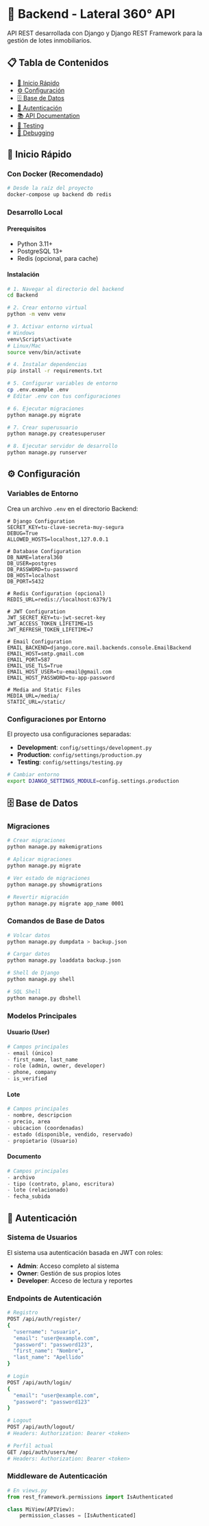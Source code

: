 # 🔧 Backend - Lateral 360° API

API REST desarrollada con Django y Django REST Framework para la gestión de lotes inmobiliarios.

## 📋 Tabla de Contenidos

- [🚀 Inicio Rápido](#-inicio-rápido)
- [⚙️ Configuración](#️-configuración)
- [🗄️ Base de Datos](#️-base-de-datos)
- [🔐 Autenticación](#-autenticación)
- [📚 API Documentation](#-api-documentation)
- [🧪 Testing](#-testing)
- [🐛 Debugging](#-debugging)

## 🚀 Inicio Rápido

### Con Docker (Recomendado)

```bash
# Desde la raíz del proyecto
docker-compose up backend db redis
```

### Desarrollo Local

#### Prerequisitos
- Python 3.11+
- PostgreSQL 13+
- Redis (opcional, para cache)

#### Instalación

```bash
# 1. Navegar al directorio del backend
cd Backend

# 2. Crear entorno virtual
python -m venv venv

# 3. Activar entorno virtual
# Windows
venv\Scripts\activate
# Linux/Mac
source venv/bin/activate

# 4. Instalar dependencias
pip install -r requirements.txt

# 5. Configurar variables de entorno
cp .env.example .env
# Editar .env con tus configuraciones

# 6. Ejecutar migraciones
python manage.py migrate

# 7. Crear superusuario
python manage.py createsuperuser

# 8. Ejecutar servidor de desarrollo
python manage.py runserver
```

## ⚙️ Configuración

### Variables de Entorno

Crea un archivo `.env` en el directorio Backend:

```env
# Django Configuration
SECRET_KEY=tu-clave-secreta-muy-segura
DEBUG=True
ALLOWED_HOSTS=localhost,127.0.0.1

# Database Configuration
DB_NAME=lateral360
DB_USER=postgres
DB_PASSWORD=tu-password
DB_HOST=localhost
DB_PORT=5432

# Redis Configuration (opcional)
REDIS_URL=redis://localhost:6379/1

# JWT Configuration
JWT_SECRET_KEY=tu-jwt-secret-key
JWT_ACCESS_TOKEN_LIFETIME=15
JWT_REFRESH_TOKEN_LIFETIME=7

# Email Configuration
EMAIL_BACKEND=django.core.mail.backends.console.EmailBackend
EMAIL_HOST=smtp.gmail.com
EMAIL_PORT=587
EMAIL_USE_TLS=True
EMAIL_HOST_USER=tu-email@gmail.com
EMAIL_HOST_PASSWORD=tu-app-password

# Media and Static Files
MEDIA_URL=/media/
STATIC_URL=/static/
```

### Configuraciones por Entorno

El proyecto usa configuraciones separadas:

- **Development**: `config/settings/development.py`
- **Production**: `config/settings/production.py`
- **Testing**: `config/settings/testing.py`

```bash
# Cambiar entorno
export DJANGO_SETTINGS_MODULE=config.settings.production
```

## 🗄️ Base de Datos

### Migraciones

```bash
# Crear migraciones
python manage.py makemigrations

# Aplicar migraciones
python manage.py migrate

# Ver estado de migraciones
python manage.py showmigrations

# Revertir migración
python manage.py migrate app_name 0001
```

### Comandos de Base de Datos

```bash
# Volcar datos
python manage.py dumpdata > backup.json

# Cargar datos
python manage.py loaddata backup.json

# Shell de Django
python manage.py shell

# SQL Shell
python manage.py dbshell
```

### Modelos Principales

#### Usuario (User)
```python
# Campos principales
- email (único)
- first_name, last_name
- role (admin, owner, developer)
- phone, company
- is_verified
```

#### Lote
```python
# Campos principales
- nombre, descripcion
- precio, area
- ubicacion (coordenadas)
- estado (disponible, vendido, reservado)
- propietario (Usuario)
```

#### Documento
```python
# Campos principales
- archivo
- tipo (contrato, plano, escritura)
- lote (relacionado)
- fecha_subida
```

## 🔐 Autenticación

### Sistema de Usuarios

El sistema usa autenticación basada en JWT con roles:

- **Admin**: Acceso completo al sistema
- **Owner**: Gestión de sus propios lotes
- **Developer**: Acceso de lectura y reportes

### Endpoints de Autenticación

```bash
# Registro
POST /api/auth/register/
{
  "username": "usuario",
  "email": "user@example.com",
  "password": "password123",
  "first_name": "Nombre",
  "last_name": "Apellido"
}

# Login
POST /api/auth/login/
{
  "email": "user@example.com",
  "password": "password123"
}

# Logout
POST /api/auth/logout/
# Headers: Authorization: Bearer <token>

# Perfil actual
GET /api/auth/users/me/
# Headers: Authorization: Bearer <token>
```

### Middleware de Autenticación

```python
# En views.py
from rest_framework.permissions import IsAuthenticated

class MiView(APIView):
    permission_classes = [IsAuthenticated]
```